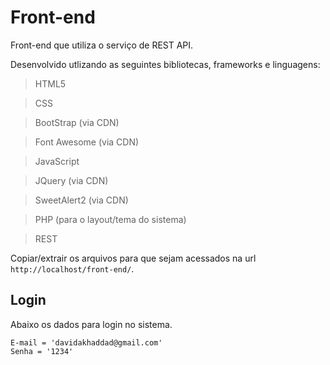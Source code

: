 # Front-end
Front-end que utiliza o serviço de REST API.

Desenvolvido utlizando as seguintes bibliotecas, frameworks e linguagens:
> HTML5

> CSS

> BootStrap (via CDN)

> Font Awesome (via CDN)

> JavaScript

> JQuery (via CDN)

> SweetAlert2 (via CDN)

> PHP (para o layout/tema do sistema)

> REST

Copiar/extrair os arquivos para que sejam acessados na url `http://localhost/front-end/`.

## Login

Abaixo os dados para login no sistema.

    E-mail = 'davidakhaddad@gmail.com'
	Senha = '1234'


